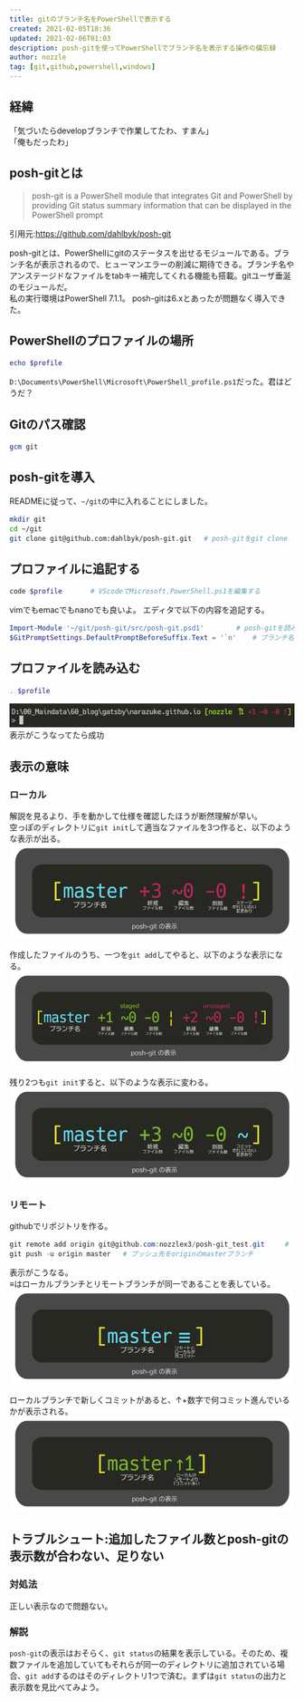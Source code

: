 ```yaml
---
title: gitのブランチ名をPowerShellで表示する
created: 2021-02-05T18:36
updated: 2021-02-06T01:03
description: posh-gitを使ってPowerShellでブランチ名を表示する操作の備忘録
author: nozzle
tag: [git,github,powershell,windows]
---
```

## 経緯
「気づいたらdevelopブランチで作業してたわ、すまん」  
「俺もだったわ」

## posh-gitとは
> posh-git is a PowerShell module that integrates Git and PowerShell by providing Git status summary information that can be displayed in the PowerShell prompt

引用元:https://github.com/dahlbyk/posh-git

posh-gitとは、PowerShellにgitのステータスを出せるモジュールである。ブランチ名が表示されるので、ヒューマンエラーの削減に期待できる。ブランチ名やアンステージドなファイルをtabキー補完してくれる機能も搭載。gitユーザ垂涎のモジュールだ。  
私の実行環境はPowerShell 7.1.1。 posh-gitは6.xとあったが問題なく導入できた。
## PowerShellのプロファイルの場所
```PowerShell
echo $profile
```
`D:\Documents\PowerShell\Microsoft\PowerShell_profile.ps1`だった。君はどうだ？  

## Gitのパス確認
```PowerShell
gcm git
```

## posh-gitを導入
READMEに従って、`~/git`の中に入れることにしました。
```bash
mkdir git
cd ~/git
git clone git@github.com:dahlbyk/posh-git.git   # posh-gitをgit clone
```
## プロファイルに追記する
```PowerShell
code $profile       # VScodeでMicrosoft.PowerShell.ps1を編集する
```
vimでもemacでもnanoでも良いよ。
エディタで以下の内容を追記する。
```PowerShell
Import-Module '~/git/posh-git/src/posh-git.psd1'        # posh-gitを読み込ませる
$GitPromptSettings.DefaultPromptBeforeSuffix.Text = '`n'    # ブランチ名の後、改行する
```

## プロファイルを読み込む
```PowerShell
. $profile
```
![powershell_screenshot_01](powershell_screenshot_01.png)  
表示がこうなってたら成功  

## 表示の意味
### ローカル
解説を見るより、手を動かして仕様を確認したほうが断然理解が早い。  
空っぽのディレクトリに`git init`して適当なファイルを3つ作ると、以下のような表示が出る。
![git_status_display_01.png](git_status_display_01.png)

作成したファイルのうち、一つを`git add`してやると、以下のような表示になる。
![git_status_display_02.png](git_status_display_02.png)


残り2つも`git init`すると、以下のような表示に変わる。
![git_status_display_03.png](git_status_display_03.png)

### リモート
githubでリポジトリを作る。  
```PowerShell
git remote add origin git@github.com:nozzlex3/posh-git_test.git     # リモートリポジトリを指定し、originと名付ける
git push -u origin master   # プッシュ先をoriginのmasterブランチ
```
表示がこうなる。  
≡はローカルブランチとリモートブランチが同一であることを表している。
![git_status_display_04.png](git_status_display_04.png)

ローカルブランチで新しくコミットがあると、↑+数字で何コミット進んでいるかが表示される。
![git_status_display_05.png](git_status_display_05.png)

## トラブルシュート:追加したファイル数とposh-gitの表示数が合わない、足りない
### 対処法
正しい表示なので問題ない。  
### 解説
`posh-git`の表示はおそらく、`git status`の結果を表示している。そのため、複数ファイルを追加していてもそれらが同一のディレクトリに追加されている場合、`git add`するのはそのディレクトリ1つで済む。まずは`git status`の出力と表示数を見比べてみよう。